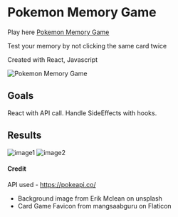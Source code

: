 # Pokemon Memory Game

Play here [Pokemon Memory Game](https://yhbe.github.io/PokemonMemoryGame/)

Test your memory by not clicking the same card twice

Created with React, Javascript

![Pokemon Memory Game](https://github-production-user-asset-6210df.s3.amazonaws.com/101876022/239705934-72e0c00d-9b5e-4368-8d98-ee240e5d95d6.gif)

## Goals
React with API call. Handle SideEffects with hooks.

## Results

![image1](https://user-images.githubusercontent.com/101876022/214943681-087f7bad-93cb-4d83-bb4a-01c2b377820f.png)
![image2](https://user-images.githubusercontent.com/101876022/214943734-9e75a956-d29e-4f7f-8638-e91ebdd9255f.png)

#### Credit
  API used - https://pokeapi.co/
- Background image from Erik Mclean on unsplash
- Card Game Favicon from mangsaabguru on Flaticon
